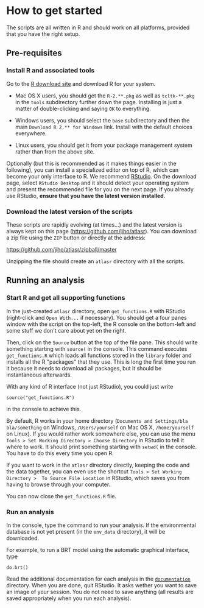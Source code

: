 
# How to get started

The scripts are all written in R and should work on all platforms, provided that you have the right setup.


## Pre-requisites

### Install R and associated tools

Go to the [R download site](http://cran.at.r-project.org/) and download R for your system.

*	Mac OS X users, you should get the `R-2.**.pkg` as well as `tcltk-**.pkg` in the `tools` subdirectory further down the page. Installing is just a matter of double-clicking and saying `OK` to everything.

*	Windows users, you should select the `base` subdirectory and then the main `Download R 2.** for Windows` link. Install with the default choices everywhere.

*   Linux users, you should get it from your package management system rather than from the above site.

Optionally (but this is recommended as it makes things easier in the following), you can install a specialized editor on top of R, which can become your only interface to R. We recommend [RStudio](http://rstudio.org/). On the download page, select `RStudio Desktop` and it should detect your operating system and present the recommended file for you on the next page. If you already use RStudio, **ensure that you have the latest version installed**.


### Download the latest version of the scripts

These scripts are rapidly evolving (at times...) and the latest version is always kept on this page (https://github.com/jiho/atlasr). You can download a zip file using the `ZIP` button or directly at the address:

https://github.com/jiho/atlasr/zipball/master

Unzipping the file should create an `atlasr` directory with all the scripts.


## Running an analysis

### Start R and get all supporting functions

In the just-created `atlasr` directory, open `get_functions.R` with RStudio (right-click and `Open With...` if necessary). You should get a four panes window with the script on the top-left, the R console on the bottom-left and some stuff we don't care about yet on the right. 

Then, click on the `Source` button at the top of the file pane. This should write something starting with `source(` in the console. This command executes `get_functions.R` which loads all functions stored in the `library` folder and installs all the R "packages" that they use. This is long the first time you run it because it needs to download all packages, but it should be instantaneous afterwards.

With any kind of R interface (not just RStudio), you could just write

	source("get_functions.R")

in the console to achieve this.


By default, R works in your home directory (`Documents and Settings/bla bla/something` on Windows, `/Users/yourself` on Mac OS X, `/home/yourself` on Linux). If you would rather work somewhere else, you can use the menu `Tools > Set Working Directory > Choose Directory` in RStudio to tell it where to work. It should print something starting with `setwd(` in the console. You have to do this every time you open R.

If you want to work in the `atlasr` directory directly, keeping the code and the data together, you can even use the shortcut `Tools > Set Working Directory >  To Source File Location` in RStudio, which saves you from having to browse through your computer.

You can now close the `get_functions.R` file.

### Run an analysis

In the console, type the command to run your analysis. If the environmental database is not yet present (in the `env_data` directory), it will be downloaded.

For example, to run a BRT model using the automatic graphical interface, type

	do.brt()

Read the additional documentation for each analysis in the [`documentation`](https://github.com/jiho/atlasr/tree/master/documentation) directory. When you are done, quit RStudio. It asks wether you want to save an image of your session. You do not need to save anything (all results are saved appropriately when you run each analysis).
